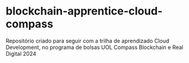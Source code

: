 # blockchain-apprentice-cloud-compass

Repositório criado para seguir com a trilha de aprendizado Cloud Development, no programa de bolsas UOL Compass Blockchain e Real Digital 2024